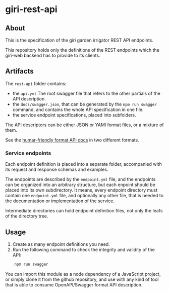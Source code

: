 giri-rest-api
=============

## About

This is the specification of the giri garden irrigator REST API endpoints.

This repository holds only the definitions of the REST endpoints
which the giri-web backend has to provide to its clients.

## Artifacts

The `rest-api` folder contains:

- the `api.yml` The root swagger file that refers to the other partials of the API description.
- the `docs/swagger.json`, that can be generated by the `npm run swagger` command, and contains the whole API specification in one file.
- the service endpoint specifications, placed into subfolders.

The API descriptors can be either JSON or YAMl format files, or a mixture of them.

See the [humar-friendly format API docs](https://tombenke.github.io/giri-rest-api/) in two different formats.

### Service endpoints

Each endpoint definition is placed into a separate folder, accompanied with its request and response schemas and examples.

The endpoints are described by the `endpoint.yml` file, and the endpoints can be organized into an arbitrary structure, but each enpoint should be placed into its own subdirectory.
It means, every endpoint directory must contain one `endpoint.yml` file, and optionally any other file, that is needed to the documentation or implementation of the service.

Intermediate directories can hold endpoint definition files, not only the leafs of the directory tree.

## Usage

1. Create as many endpoint definitions you need.
2. Run the following command to check the integrity and validity of the API:

```bash
    npm run swagger
```

You can import this module as a node dependency of a JavaScript project, or simply clone it from the github repository, and use with any kind of tool that is able to consume OpenAPI/Swagger format API description.

